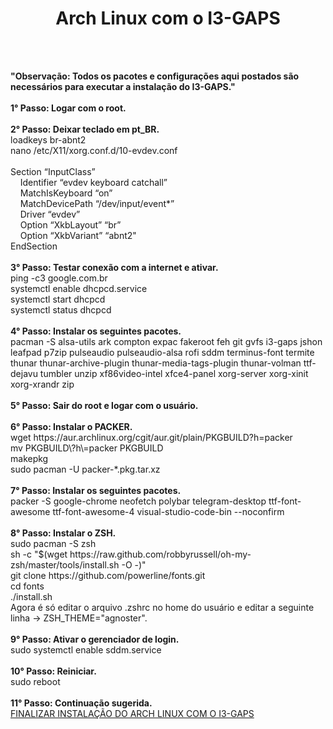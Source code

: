# <h1 align='center'>Arch Linux com o I3-GAPS</h1>
<br>
<br>
<p><b>"Observação: Todos os pacotes e configurações aqui postados são necessários para executar a instalação do I3-GAPS."</b>
<br>
<br>
<b>1° Passo: Logar com o root.</b><br><br>
<b>2° Passo: Deixar teclado em pt_BR.</b><br>
loadkeys br-abnt2<br>
nano /etc/X11/xorg.conf.d/10-evdev.conf<br><br>
Section “InputClass”<br>
&nbsp;&nbsp;&nbsp;&nbsp;Identifier “evdev keyboard catchall”<br>
&nbsp;&nbsp;&nbsp;&nbsp;MatchIsKeyboard “on”<br>
&nbsp;&nbsp;&nbsp;&nbsp;MatchDevicePath “/dev/input/event*”<br>
&nbsp;&nbsp;&nbsp;&nbsp;Driver “evdev”<br>
&nbsp;&nbsp;&nbsp;&nbsp;Option “XkbLayout” “br”<br>
&nbsp;&nbsp;&nbsp;&nbsp;Option “XkbVariant” “abnt2"<br>
EndSection<br><br>
<b>3° Passo: Testar conexão com a internet e ativar.</b><br>
ping -c3 google.com.br<br>
systemctl enable dhcpcd.service<br>
systemctl start dhcpcd<br>
systemctl status dhcpcd<br><br>
<b>4° Passo: Instalar os seguintes pacotes.</b><br>
pacman -S alsa-utils ark compton expac fakeroot feh git gvfs i3-gaps jshon leafpad p7zip pulseaudio pulseaudio-alsa rofi sddm terminus-font termite thunar thunar-archive-plugin thunar-media-tags-plugin thunar-volman ttf-dejavu tumbler unzip xf86video-intel xfce4-panel xorg-server xorg-xinit xorg-xrandr zip<br><br>
<b>5° Passo: Sair do root e logar com o usuário.</b><br><br>
<b>6° Passo: Instalar o PACKER.</b><br>
wget https://aur.archlinux.org/cgit/aur.git/plain/PKGBUILD?h=packer<br>
mv PKGBUILD\?h\=packer PKGBUILD<br>
makepkg<br>
sudo pacman -U packer-*.pkg.tar.xz<br><br>
<b>7° Passo: Instalar os seguintes pacotes.</b><br>
packer -S google-chrome neofetch polybar telegram-desktop ttf-font-awesome ttf-font-awesome-4 visual-studio-code-bin --noconfirm<br><br>
<b>8° Passo: Instalar o ZSH.</b><br>
sudo pacman -S zsh<br>
sh -c "$(wget https://raw.github.com/robbyrussell/oh-my-zsh/master/tools/install.sh -O -)"<br>
git clone https://github.com/powerline/fonts.git<br>
cd fonts<br>
./install.sh<br>
Agora é só editar o arquivo .zshrc no home do usuário e editar a seguinte linha -> ZSH_THEME="agnoster".<br><br>
<b>9° Passo: Ativar o gerenciador de login.</b><br>
sudo systemctl enable sddm.service<br><br>
<b>10° Passo: Reiniciar.</b><br>
sudo reboot<br><br>
<b>11° Passo: Continuação sugerida.</b><br>
<a href='https://github.com/jirrezdex/archlinux-i3'>FINALIZAR INSTALAÇÃO DO ARCH LINUX COM O I3-GAPS</a></p>